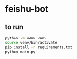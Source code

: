 # feishu-bot

## to run

```bash
python -m venv venv
source venv/bin/activate
pip install -r requirements.txt
python main.py
```


